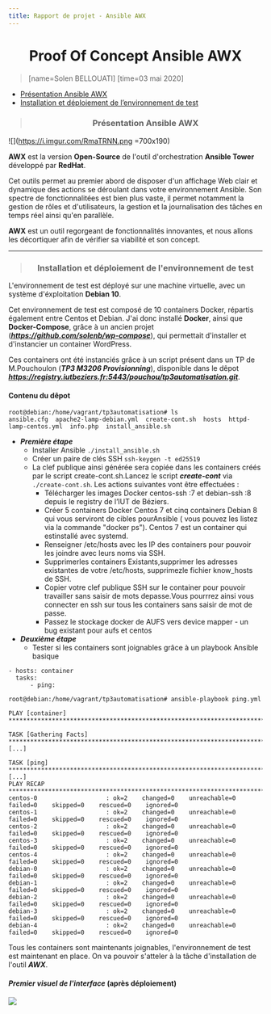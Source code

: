 ```yaml
---
title: Rapport de projet - Ansible AWX
---
```

<h1> <center>Proof Of Concept Ansible AWX</center> </h1>

> [name=Solen BELLOUATI] [time=03 mai 2020]

- [Présentation Ansible AWX](#pres)
- [Installation et déploiement de l’environnement de test](#inst)

> ### <center>Présentation Ansible AWX </center> <a id="pres"></a>

![](https://i.imgur.com/RmaTRNN.png =700x190)


**AWX** est la version **Open-Source** de l'outil d'orchestration **Ansible Tower** développé par **RedHat**.

Cet outils permet au premier abord de disposer d'un affichage Web clair et dynamique des actions se déroulant dans votre environnement Ansible. 
Son spectre de fonctionnalitées est bien plus vaste, il permet notamment la gestion de rôles et d'utilisateurs, la gestion et la journalisation des tâches en temps réel ainsi qu'en parallèle. 

**AWX** est un outil regorgeant de fonctionnalités innovantes, et nous allons les décortiquer afin de vérifier sa viabilité et son concept.

---

> ### <center>Installation et déploiement de l'environnement de test </center> <a id="inst"></a>

L'environnement de test est déployé sur une machine virtuelle, avec un système d'éxploitation **Debian 10**.

Cet environnement de test est composé de 10 containers Docker, répartis également entre Centos et Debian.
J'ai donc installé **Docker**, ainsi que **Docker-Compose**, grâce à un ancien projet (***https://github.com/solenb/wp-compose***), qui permettait d'installer et d'instancier un container WordPress. 

Ces containers ont été instanciés grâce à un script présent dans un TP de M.Pouchoulon (***TP3 M3206 Provisionning***), disponible dans le dêpot ***https://registry.iutbeziers.fr:5443/pouchou/tp3automatisation.git***.

#### **Contenu du dêpot**
```
root@debian:/home/vagrant/tp3automatisation# ls
ansible.cfg  apache2-lamp-debian.yml  create-cont.sh  hosts  httpd-lamp-centos.yml  info.php  install_ansible.sh
```

 + ***Première étape***
     - Installer Ansible `./install_ansible.sh`
     - Créer un paire de clés SSH `ssh-keygen -t ed25519`
     - La clef publique ainsi générée sera copiée dans les containers créés par le script create-cont.sh.Lancez le script ***create-cont*** via `./create-cont.sh`. Les actions suivantes vont être effectuées :
         - Télécharger les images Docker centos-ssh :7 et debian-ssh :8 depuis le registry de l’IUT de Béziers.
         - Créer 5 containers Docker Centos 7 et cinq containers Debian 8 qui vous serviront de cibles pourAnsible ( vous pouvez les listez via la commande "docker ps"). Centos 7 est un container qui estinstallé avec systemd.
         - Renseigner /etc/hosts avec les IP des containers pour pouvoir les joindre avec leurs noms via SSH.
         - Supprimerles containers Existants,supprimer les adresses existantes de votre /etc/hosts, supprimezle fichier know_hosts de SSH.
         - Copier votre clef publique SSH sur le container pour pouvoir travailler sans saisir de mots depasse.Vous pourrrez ainsi vous connecter en ssh sur tous les containers sans saisir de mot de passe.
         - Passez le stockage docker de AUFS vers device mapper - un bug existant pour aufs et centos
 + ***Deuxième étape***
     - Tester si les containers sont joignables grâce à un playbook Ansible basique
```
- hosts: container
  tasks:
      - ping:
```
```
root@debian:/home/vagrant/tp3automatisation# ansible-playbook ping.yml

PLAY [container] **************************************************************************************************************************************************************************************************

TASK [Gathering Facts] ********************************************************************************************************************************************************************************************
[...]

TASK [ping] *******************************************************************************************************************************************************************************************************
[...]
PLAY RECAP ********************************************************************************************************************************************************************************************************
centos-0                   : ok=2    changed=0    unreachable=0    failed=0    skipped=0    rescued=0    ignored=0   
centos-1                   : ok=2    changed=0    unreachable=0    failed=0    skipped=0    rescued=0    ignored=0   
centos-2                   : ok=2    changed=0    unreachable=0    failed=0    skipped=0    rescued=0    ignored=0   
centos-3                   : ok=2    changed=0    unreachable=0    failed=0    skipped=0    rescued=0    ignored=0   
centos-4                   : ok=2    changed=0    unreachable=0    failed=0    skipped=0    rescued=0    ignored=0   
debian-0                   : ok=2    changed=0    unreachable=0    failed=0    skipped=0    rescued=0    ignored=0   
debian-1                   : ok=2    changed=0    unreachable=0    failed=0    skipped=0    rescued=0    ignored=0   
debian-2                   : ok=2    changed=0    unreachable=0    failed=0    skipped=0    rescued=0    ignored=0   
debian-3                   : ok=2    changed=0    unreachable=0    failed=0    skipped=0    rescued=0    ignored=0   
debian-4                   : ok=2    changed=0    unreachable=0    failed=0    skipped=0    rescued=0    ignored=0   
``` 
Tous les containers sont maintenants joignables, l'environnement de test est maintenant en place. On va pouvoir s'atteler à la tâche d'installation de l'outil ***AWX***.



#### ***Premier visuel de l'interface*** (après déploiement)
> 
![](https://i.imgur.com/er5oz51.png)
